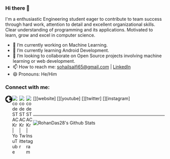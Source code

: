 ### Hi there 👋

<!--
**Sohailsaifi/Sohailsaifi** is a ✨ _special_ ✨ repository because its `README.md` (this file) appears on your GitHub profile.

Here are some ideas to get you started:-->

I'm a enthusiastic Engineering student eager to contribute to team success through hard work, attention to detail and excellent organizational skills. Clear understanding of programming and its applications. Motivated to learn, grow and excel in computer science. 

- 🔭 I’m currently working on Machine Learning.
- 🌱 I’m currently learning Android Development.
- 👯 I’m looking to collaborate on Open Source projects involving machine learning or web development.
- 📫 How to reach me: sohailsaifi65@gmail.com | [LinkedIn](https://www.linkedin.com/in/sohail-saifi-794498154/)
- 😄 Pronouns: He/Him


### Connect with me:

[<img align="left" alt="codeSTACKr.com" width="22px" src="https://raw.githubusercontent.com/iconic/open-iconic/master/svg/globe.svg" />][website]
[<img align="left" alt="codeSTACKr | YouTube" width="22px" src="https://cdn.jsdelivr.net/npm/simple-icons@v3/icons/youtube.svg" />][youtube]
[<img align="left" alt="codeSTACKr | Twitter" width="22px" src="https://cdn.jsdelivr.net/npm/simple-icons@v3/icons/twitter.svg" />][twitter]
[<img align="left" alt="codeSTACKr | Instagram" width="22px" src="https://cdn.jsdelivr.net/npm/simple-icons@v3/icons/instagram.svg" />][instagram]

<br />

---
<img align="left" alt="RohanDas28's Github Stats" src="https://github-readme-stats.vercel.app/api?username=Sohailsaifi&show_icons=true&hide_border=true" />
